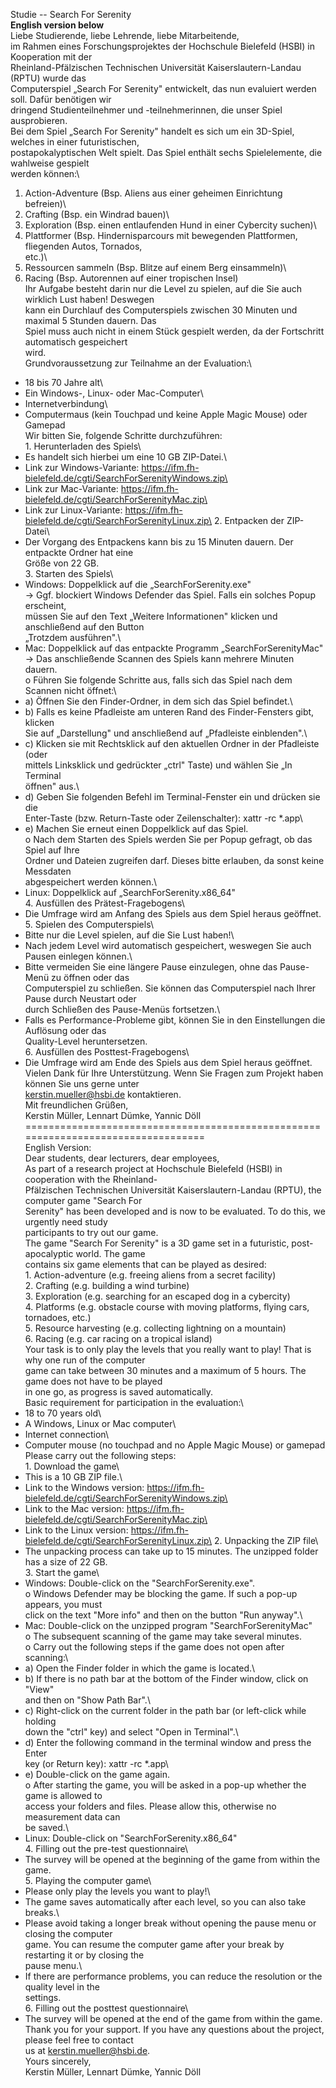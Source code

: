 Studie -- Search For Serenity\
**English version below**\
Liebe Studierende, liebe Lehrende, liebe Mitarbeitende,\
im Rahmen eines Forschungsprojektes der Hochschule Bielefeld (HSBI) in Kooperation mit der\
Rheinland-Pfälzischen Technischen Universität Kaiserslautern-Landau (RPTU) wurde das\
Computerspiel „Search For Serenity" entwickelt, das nun evaluiert werden soll. Dafür benötigen wir\
dringend Studienteilnehmer und -teilnehmerinnen, die unser Spiel ausprobieren.\
Bei dem Spiel „Search For Serenity" handelt es sich um ein 3D-Spiel, welches in einer futuristischen,\
postapokalyptischen Welt spielt. Das Spiel enthält sechs Spielelemente, die wahlweise gespielt\
werden können:\
1) Action-Adventure (Bsp. Aliens aus einer geheimen Einrichtung befreien)\
2) Crafting (Bsp. ein Windrad bauen)\
3) Exploration (Bsp. einen entlaufenden Hund in einer Cybercity suchen)\
4) Plattformer (Bsp. Hindernisparcours mit bewegenden Plattformen, fliegenden Autos, Tornados,\
etc.)\
5) Ressourcen sammeln (Bsp. Blitze auf einem Berg einsammeln)\
6) Racing (Bsp. Autorennen auf einer tropischen Insel)\
Ihr Aufgabe besteht darin nur die Level zu spielen, auf die Sie auch wirklich Lust haben! Deswegen\
kann ein Durchlauf des Computerspiels zwischen 30 Minuten und maximal 5 Stunden dauern. Das\
Spiel muss auch nicht in einem Stück gespielt werden, da der Fortschritt automatisch gespeichert\
wird.\
Grundvoraussetzung zur Teilnahme an der Evaluation:\
- 18 bis 70 Jahre alt\
- Ein Windows-, Linux- oder Mac-Computer\
- Internetverbindung\
- Computermaus (kein Touchpad und keine Apple Magic Mouse) oder Gamepad\
Wir bitten Sie, folgende Schritte durchzuführen:\
1\. Herunterladen des Spiels\
- Es handelt sich hierbei um eine 10 GB ZIP-Datei.\
- Link zur Windows-Variante: https://ifm.fh-bielefeld.de/cgti/SearchForSerenityWindows.zip\
- Link zur Mac-Variante: https://ifm.fh-bielefeld.de/cgti/SearchForSerenityMac.zip\
- Link zur Linux-Variante: https://ifm.fh-bielefeld.de/cgti/SearchForSerenityLinux.zip\
2\. Entpacken der ZIP-Datei\
- Der Vorgang des Entpackens kann bis zu 15 Minuten dauern. Der entpackte Ordner hat eine\
Größe von 22 GB.\
3\. Starten des Spiels\
- Windows: Doppelklick auf die „SearchForSerenity.exe"\
-> Ggf. blockiert Windows Defender das Spiel. Falls ein solches Popup erscheint,\
müssen Sie auf den Text „Weitere Informationen" klicken und anschließend auf den Button\
„Trotzdem ausführen".\
- Mac: Doppelklick auf das entpackte Programm „SearchForSerenityMac"\
-> Das anschließende Scannen des Spiels kann mehrere Minuten dauern.\
o Führen Sie folgende Schritte aus, falls sich das Spiel nach dem Scannen nicht öffnet:\
- a) Öffnen Sie den Finder-Ordner, in dem sich das Spiel befindet.\
- b) Falls es keine Pfadleiste am unteren Rand des Finder-Fensters gibt, klicken\
Sie auf „Darstellung" und anschließend auf „Pfadleiste einblenden".\
- c) Klicken sie mit Rechtsklick auf den aktuellen Ordner in der Pfadleiste (oder\
mittels Linksklick und gedrückter „ctrl" Taste) und wählen Sie „In Terminal\
öffnen" aus.\
- d) Geben Sie folgenden Befehl im Terminal-Fenster ein und drücken sie die\
Enter-Taste (bzw. Return-Taste oder Zeilenschalter): xattr -rc *.app\
- e) Machen Sie erneut einen Doppelklick auf das Spiel.\
o Nach dem Starten des Spiels werden Sie per Popup gefragt, ob das Spiel auf Ihre\
Ordner und Dateien zugreifen darf. Dieses bitte erlauben, da sonst keine Messdaten\
abgespeichert werden können.\
- Linux: Doppelklick auf „SearchForSerenity.x86_64"\
4\. Ausfüllen des Prätest-Fragebogens\
- Die Umfrage wird am Anfang des Spiels aus dem Spiel heraus geöffnet.\
5\. Spielen des Computerspiels\
- Bitte nur die Level spielen, auf die Sie Lust haben!\
- Nach jedem Level wird automatisch gespeichert, weswegen Sie auch Pausen einlegen können.\
- Bitte vermeiden Sie eine längere Pause einzulegen, ohne das Pause-Menü zu öffnen oder das\
Computerspiel zu schließen. Sie können das Computerspiel nach Ihrer Pause durch Neustart oder\
durch Schließen des Pause-Menüs fortsetzen.\
- Falls es Performance-Probleme gibt, können Sie in den Einstellungen die Auflösung oder das\
Quality-Level heruntersetzen.\
6\. Ausfüllen des Posttest-Fragebogens\
- Die Umfrage wird am Ende des Spiels aus dem Spiel heraus geöffnet.\
Vielen Dank für Ihre Unterstützung. Wenn Sie Fragen zum Projekt haben können Sie uns gerne unter\
kerstin.mueller@hsbi.de kontaktieren.\
Mit freundlichen Grüßen,\
Kerstin Müller, Lennart Dümke, Yannic Döll\
==================================================================================\
English Version:\
Dear students, dear lecturers, dear employees,\
As part of a research project at Hochschule Bielefeld (HSBI) in cooperation with the Rheinland-\
Pfälzischen Technischen Universität Kaiserslautern-Landau (RPTU), the computer game "Search For\
Serenity" has been developed and is now to be evaluated. To do this, we urgently need study\
participants to try out our game.\
The game "Search For Serenity" is a 3D game set in a futuristic, post-apocalyptic world. The game\
contains six game elements that can be played as desired:\
1\. Action-adventure (e.g. freeing aliens from a secret facility)\
2\. Crafting (e.g. building a wind turbine)\
3\. Exploration (e.g. searching for an escaped dog in a cybercity)\
4\. Platforms (e.g. obstacle course with moving platforms, flying cars, tornadoes, etc.)\
5\. Resource harvesting (e.g. collecting lightning on a mountain)\
6\. Racing (e.g. car racing on a tropical island)\
Your task is to only play the levels that you really want to play! That is why one run of the computer\
game can take between 30 minutes and a maximum of 5 hours. The game does not have to be played\
in one go, as progress is saved automatically.\
Basic requirement for participation in the evaluation:\
- 18 to 70 years old\
- A Windows, Linux or Mac computer\
- Internet connection\
- Computer mouse (no touchpad and no Apple Magic Mouse) or gamepad\
Please carry out the following steps:\
1\. Download the game\
- This is a 10 GB ZIP file.\
- Link to the Windows version: https://ifm.fh-bielefeld.de/cgti/SearchForSerenityWindows.zip\
- Link to the Mac version: https://ifm.fh-bielefeld.de/cgti/SearchForSerenityMac.zip\
- Link to the Linux version: https://ifm.fh-bielefeld.de/cgti/SearchForSerenityLinux.zip\
2\. Unpacking the ZIP file\
- The unpacking process can take up to 15 minutes. The unzipped folder has a size of 22 GB.\
3\. Start the game\
- Windows: Double-click on the "SearchForSerenity.exe".\
o Windows Defender may be blocking the game. If such a pop-up appears, you must\
click on the text "More info" and then on the button "Run anyway".\
- Mac: Double-click on the unzipped program "SearchForSerenityMac"\
o The subsequent scanning of the game may take several minutes.\
o Carry out the following steps if the game does not open after scanning:\
- a) Open the Finder folder in which the game is located.\
- b) If there is no path bar at the bottom of the Finder window, click on "View"\
and then on "Show Path Bar".\
- c) Right-click on the current folder in the path bar (or left-click while holding\
down the "ctrl" key) and select "Open in Terminal".\
- d) Enter the following command in the terminal window and press the Enter\
key (or Return key): xattr -rc *.app\
- e) Double-click on the game again.\
o After starting the game, you will be asked in a pop-up whether the game is allowed to\
access your folders and files. Please allow this, otherwise no measurement data can\
be saved.\
- Linux: Double-click on "SearchForSerenity.x86_64"\
4\. Filling out the pre-test questionnaire\
- The survey will be opened at the beginning of the game from within the game.\
5\. Playing the computer game\
- Please only play the levels you want to play!\
- The game saves automatically after each level, so you can also take breaks.\
- Please avoid taking a longer break without opening the pause menu or closing the computer\
game. You can resume the computer game after your break by restarting it or by closing the\
pause menu.\
- If there are performance problems, you can reduce the resolution or the quality level in the\
settings.\
6\. Filling out the posttest questionnaire\
- The survey will be opened at the end of the game from within the game.\
Thank you for your support. If you have any questions about the project, please feel free to contact\
us at kerstin.mueller@hsbi.de.\
Yours sincerely,\
Kerstin Müller, Lennart Dümke, Yannic Döll
